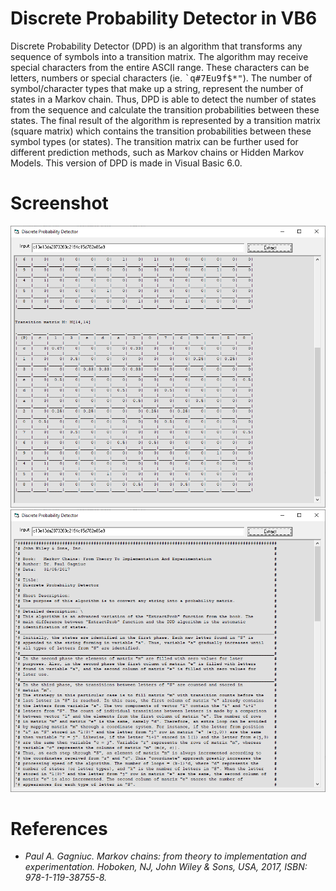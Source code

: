 # Discrete Probability Detector in VB6

Discrete Probability Detector (DPD) is an algorithm that transforms any sequence of symbols into a transition matrix. The algorithm may receive special characters from the entire ASCII range. These characters can be letters, numbers or special characters (ie. <kbd>`q#7Eu9f$*"</kbd>). The number of symbol/character types that make up a string, represent the number of states in a Markov chain. Thus, DPD is able to detect the number of states from the sequence and calculate the transition probabilities between these states. The final result of the algorithm is represented by a transition matrix (square matrix) which contains the transition probabilities between these symbol types (or states). The transition matrix can be further used for different prediction methods, such as Markov chains or Hidden Markov Models. This version of DPD is made in Visual Basic 6.0.

# Screenshot

![screenshot](https://github.com/Gagniuc/Discrete-Probability-Detector-in-VB6/blob/main/screenshot/DPD%20(1).PNG)
![screenshot](https://github.com/Gagniuc/Discrete-Probability-Detector-in-VB6/blob/main/screenshot/DPD%20(2).PNG)

# References

- <i>Paul A. Gagniuc. Markov chains: from theory to implementation and experimentation. Hoboken, NJ,  John Wiley & Sons, USA, 2017, ISBN: 978-1-119-38755-8.</i>

